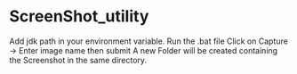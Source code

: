 # ScreenShot_utility
Add jdk path in your environment variable.
Run the .bat file
Click on Capture -> Enter image name then submit
A new Folder will be created containing the Screenshot in the same directory.
